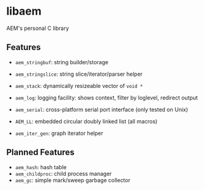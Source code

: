 # libaem

AEM's personal C library

## Features

* `aem_stringbuf`: string builder/storage
* `aem_stringslice`: string slice/iterator/parser helper
* `aem_stack`: dynamically resizeable vector of `void *`

* `aem_log`: logging facility: shows context, filter by loglevel, redirect output

* `aem_serial`: cross-platform serial port interface (only tested on Unix)

* `AEM_LL`: embedded circular doubly linked list (all macros)
* `aem_iter_gen`: graph iterator helper


## Planned Features

* `aem_hash`: hash table
* `aem_childproc`: child process manager
* `aem_gc`: simple mark/sweep garbage collector
